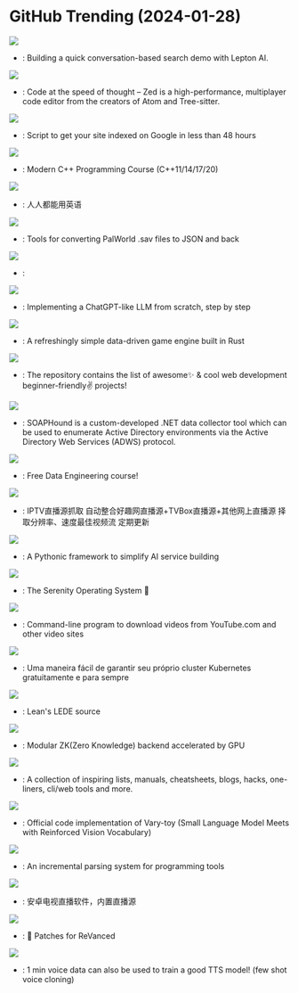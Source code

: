 # GitHub Trending (2024-01-28)

![](https://img.shields.io/badge/TypeScript-New%20236-green?style=flat-square&logo=appveyor)
- [](https://github.comundefined): Building a quick conversation-based search demo with Lepton AI.

![](https://img.shields.io/badge/Rust-New%202-green?style=flat-square&logo=appveyor)
- [](https://github.comundefined): Code at the speed of thought – Zed is a high-performance, multiplayer code editor from the creators of Atom and Tree-sitter.

![](https://img.shields.io/badge/JavaScript-New%20391-green?style=flat-square&logo=appveyor)
- [](https://github.comundefined): Script to get your site indexed on Google in less than 48 hours

![](https://img.shields.io/badge/none-New%20133-green?style=flat-square&logo=appveyor)
- [](https://github.comundefined): Modern C++ Programming Course (C++11/14/17/20)

![](https://img.shields.io/badge/TypeScript-New%20117-green?style=flat-square&logo=appveyor)
- [](https://github.comundefined): 人人都能用英语

![](https://img.shields.io/badge/Python-New%2046-green?style=flat-square&logo=appveyor)
- [](https://github.comundefined): Tools for converting PalWorld .sav files to JSON and back

![](https://img.shields.io/badge/C%2B%2B-New%2049-green?style=flat-square&logo=appveyor)
- [](https://github.comundefined): 

![](https://img.shields.io/badge/Jupyter%20Notebook-New%201-green?style=flat-square&logo=appveyor)
- [](https://github.comundefined): Implementing a ChatGPT-like LLM from scratch, step by step

![](https://img.shields.io/badge/Rust-New%2037-green?style=flat-square&logo=appveyor)
- [](https://github.comundefined): A refreshingly simple data-driven game engine built in Rust

![](https://img.shields.io/badge/HTML-New%20185-green?style=flat-square&logo=appveyor)
- [](https://github.comundefined): The repository contains the list of awesome✨ & cool web development beginner-friendly✌️ projects!

![](https://img.shields.io/badge/C%23-New%2048-green?style=flat-square&logo=appveyor)
- [](https://github.comundefined): SOAPHound is a custom-developed .NET data collector tool which can be used to enumerate Active Directory environments via the Active Directory Web Services (ADWS) protocol.

![](https://img.shields.io/badge/Jupyter%20Notebook-New%20188-green?style=flat-square&logo=appveyor)
- [](https://github.comundefined): Free Data Engineering course!

![](https://img.shields.io/badge/none-New%20211-green?style=flat-square&logo=appveyor)
- [](https://github.comundefined): IPTV直播源抓取 自动整合好趣网直播源+TVBox直播源+其他网上直播源 择取分辨率、速度最佳视频流 定期更新

![](https://img.shields.io/badge/Python-New%208-green?style=flat-square&logo=appveyor)
- [](https://github.comundefined): A Pythonic framework to simplify AI service building

![](https://img.shields.io/badge/C%2B%2B-New%2014-green?style=flat-square&logo=appveyor)
- [](https://github.comundefined): The Serenity Operating System 🐞

![](https://img.shields.io/badge/Python-New%2028-green?style=flat-square&logo=appveyor)
- [](https://github.comundefined): Command-line program to download videos from YouTube.com and other video sites

![](https://img.shields.io/badge/HCL-New%2070-green?style=flat-square&logo=appveyor)
- [](https://github.comundefined): Uma maneira fácil de garantir seu próprio cluster Kubernetes gratuitamente e para sempre

![](https://img.shields.io/badge/C-New%2014-green?style=flat-square&logo=appveyor)
- [](https://github.comundefined): Lean's LEDE source

![](https://img.shields.io/badge/C%2B%2B-New%20631-green?style=flat-square&logo=appveyor)
- [](https://github.comundefined): Modular ZK(Zero Knowledge) backend accelerated by GPU

![](https://img.shields.io/badge/none-New%20220-green?style=flat-square&logo=appveyor)
- [](https://github.comundefined): A collection of inspiring lists, manuals, cheatsheets, blogs, hacks, one-liners, cli/web tools and more.

![](https://img.shields.io/badge/Python-New%2050-green?style=flat-square&logo=appveyor)
- [](https://github.comundefined): Official code implementation of Vary-toy (Small Language Model Meets with Reinforced Vision Vocabulary)

![](https://img.shields.io/badge/Rust-New%2057-green?style=flat-square&logo=appveyor)
- [](https://github.comundefined): An incremental parsing system for programming tools

![](https://img.shields.io/badge/C-New%20154-green?style=flat-square&logo=appveyor)
- [](https://github.comundefined): 安卓电视直播软件，内置直播源

![](https://img.shields.io/badge/Kotlin-New%209-green?style=flat-square&logo=appveyor)
- [](https://github.comundefined): 🧩 Patches for ReVanced

![](https://img.shields.io/badge/Python-New%20450-green?style=flat-square&logo=appveyor)
- [](https://github.comundefined): 1 min voice data can also be used to train a good TTS model! (few shot voice cloning)

